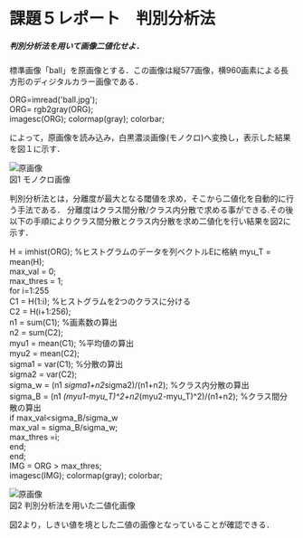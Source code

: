 # 課題５レポート　判別分析法
##### 判別分析法を用いて画像二値化せよ．

標準画像「ball」を原画像とする．この画像は縦577画像，横960画素による長方形のディジタルカラー画像である．

ORG=imread('ball.jpg');  
ORG= rgb2gray(ORG);  
imagesc(ORG); colormap(gray); colorbar;  

によって，原画像を読み込み，白黒濃淡画像(モノクロ)へ変換し，表示した結果を図１に示す．

![原画像](https://github.com/okudayuya/lecture_image_processing-Report/blob/master/image/5-1.jpg?raw=true)  
図1 モノクロ画像

判別分析法とは，分離度が最大となる閾値を求め，そこから二値化を自動的に行う手法である．
分離度はクラス間分散/クラス内分散で求める事ができる.その後以下の手順によりクラス間分散とクラス内分散を求め二値化を行い結果を図2に示す．


H = imhist(ORG); %ヒストグラムのデータを列ベクトルEに格納
myu_T = mean(H);  
max_val = 0;  
max_thres = 1;  
for i=1:255  
C1 = H(1:i); %ヒストグラムを2つのクラスに分ける  
C2 = H(i+1:256);  
n1 = sum(C1); %画素数の算出  
n2 = sum(C2);  
myu1 = mean(C1); %平均値の算出  
myu2 = mean(C2);  
sigma1 = var(C1); %分散の算出  
sigma2 = var(C2);  
sigma_w = (n1 *sigma1+n2*sigma2)/(n1+n2); %クラス内分散の算出  
sigma_B = (n1 *(myu1-myu_T)^2+n2*(myu2-myu_T)^2)/(n1+n2); %クラス間分散の算出  
if max_val<sigma_B/sigma_w  
max_val = sigma_B/sigma_w;  
max_thres =i;  
end;  
end;  
IMG = ORG > max_thres;  
imagesc(IMG); colormap(gray); colorbar;  

![原画像](https://github.com/okudayuya/lecture_image_processing-Report/blob/master/image/5-2.jpg?raw=true)  
図2 判別分析法を用いた二値化画像

図2より，しきい値を境とした二値の画像となっていることが確認できる．
